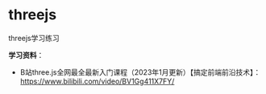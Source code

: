 # threejs
threejs学习练习

**学习资料**：
 + B站three.js全网最全最新入门课程（2023年1月更新）【搞定前端前沿技术】：https://www.bilibili.com/video/BV1Gg411X7FY/
